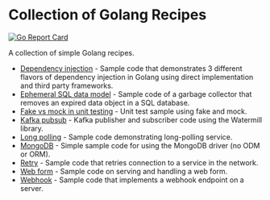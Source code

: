 # Collection of Golang Recipes

[![Go Report Card](https://goreportcard.com/badge/github.com/cybersamx/go-recipes)](https://goreportcard.com/report/github.com/cybersamx/go-recipes)

A collection of simple Golang recipes.

* [Dependency injection](dependency-injection) - Sample code that demonstrates 3 different flavors of dependency injection in Golang using direct implementation and third party frameworks.
* [Ephemeral SQL data model](ephemeral-sql-data) - Sample code of a garbage collector that removes an expired data object in a SQL database.
* [Fake vs mock in unit testing](fake-mock) - Unit test sample using fake and mock.
* [Kafka pubsub](kafka-pubsub) - Kafka publisher and subscriber code using the Watermill library.
* [Long polling](long-poll) - Sample code demonstrating long-polling service.
* [MongoDB](mongo) - Simple sample code for using the MongoDB driver (no ODM or ORM).
* [Retry](retry) - Sample code that retries connection to a service in the network.
* [Web form](web-form) - Sample code on serving and handling a web form.
* [Webhook](webhook) - Sample code that implements a webhook endpoint on a server.
